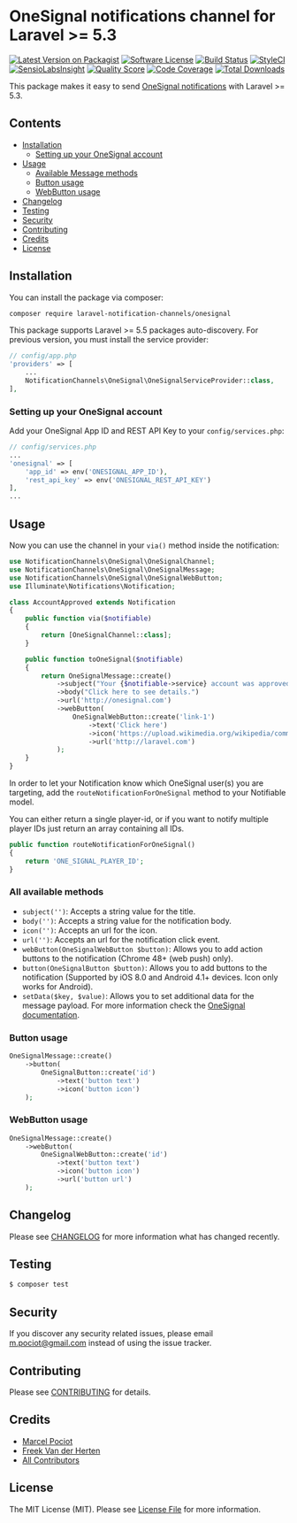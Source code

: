 # OneSignal notifications channel for Laravel >= 5.3

[![Latest Version on Packagist](https://img.shields.io/packagist/v/laravel-notification-channels/onesignal.svg?style=flat-square)](https://packagist.org/packages/laravel-notification-channels/onesignal)
[![Software License](https://img.shields.io/badge/license-MIT-brightgreen.svg?style=flat-square)](LICENSE.md)
[![Build Status](https://img.shields.io/travis/laravel-notification-channels/onesignal/master.svg?style=flat-square)](https://travis-ci.org/laravel-notification-channels/onesignal)
[![StyleCI](https://styleci.io/repos/65379321/shield)](https://styleci.io/repos/65379321)
[![SensioLabsInsight](https://img.shields.io/sensiolabs/i/9015691f-130d-4fca-8710-72a010abc684.svg?style=flat-square)](https://insight.sensiolabs.com/projects/9015691f-130d-4fca-8710-72a010abc684)
[![Quality Score](https://img.shields.io/scrutinizer/g/laravel-notification-channels/onesignal.svg?style=flat-square)](https://scrutinizer-ci.com/g/laravel-notification-channels/onesignal)
[![Code Coverage](https://img.shields.io/scrutinizer/coverage/g/laravel-notification-channels/onesignal/master.svg?style=flat-square)](https://scrutinizer-ci.com/g/laravel-notification-channels/onesignal/?branch=master)
[![Total Downloads](https://img.shields.io/packagist/dt/laravel-notification-channels/onesignal.svg?style=flat-square)](https://packagist.org/packages/laravel-notification-channels/onesignal)

This package makes it easy to send [OneSignal notifications](https://documentation.onesignal.com/docs) with Laravel >= 5.3.

## Contents

- [Installation](#installation)
	- [Setting up your OneSignal account](#setting-up-your-onesignal-account)
- [Usage](#usage)
	- [Available Message methods](#available-message-methods)
	- [Button usage](#button-usage)
	- [WebButton usage](#webbutton-usage)
- [Changelog](#changelog)
- [Testing](#testing)
- [Security](#security)
- [Contributing](#contributing)
- [Credits](#credits)
- [License](#license)


## Installation

You can install the package via composer:

``` bash
composer require laravel-notification-channels/onesignal
```

This package supports Laravel >= 5.5 packages auto-discovery. For previous version, you must install the service provider:

```php
// config/app.php
'providers' => [
    ...
    NotificationChannels\OneSignal\OneSignalServiceProvider::class,
],
```

### Setting up your OneSignal account

Add your OneSignal App ID and REST API Key to your `config/services.php`:

```php
// config/services.php
...
'onesignal' => [
    'app_id' => env('ONESIGNAL_APP_ID'),
    'rest_api_key' => env('ONESIGNAL_REST_API_KEY')
],
...
```


## Usage

Now you can use the channel in your `via()` method inside the notification:

``` php
use NotificationChannels\OneSignal\OneSignalChannel;
use NotificationChannels\OneSignal\OneSignalMessage;
use NotificationChannels\OneSignal\OneSignalWebButton;
use Illuminate\Notifications\Notification;

class AccountApproved extends Notification
{
    public function via($notifiable)
    {
        return [OneSignalChannel::class];
    }

    public function toOneSignal($notifiable)
    {
        return OneSignalMessage::create()
            ->subject("Your {$notifiable->service} account was approved!")
            ->body("Click here to see details.")
            ->url('http://onesignal.com')
            ->webButton(
                OneSignalWebButton::create('link-1')
                    ->text('Click here')
                    ->icon('https://upload.wikimedia.org/wikipedia/commons/4/4f/Laravel_logo.png')
                    ->url('http://laravel.com')
            );
    }
}
```

In order to let your Notification know which OneSignal user(s) you are targeting, add the `routeNotificationForOneSignal` method to your Notifiable model.

You can either return a single player-id, or if you want to notify multiple player IDs just return an array containing all IDs.

```php
public function routeNotificationForOneSignal()
{
    return 'ONE_SIGNAL_PLAYER_ID';
}
```

### All available methods

- `subject('')`: Accepts a string value for the title.
- `body('')`: Accepts a string value for the notification body.
- `icon('')`: Accepts an url for the icon.
- `url('')`: Accepts an url for the notification click event.
- `webButton(OneSignalWebButton $button)`: Allows you to add action buttons to the notification (Chrome 48+ (web push) only).
- `button(OneSignalButton $button)`: Allows you to add buttons to the notification (Supported by iOS 8.0 and Android 4.1+ devices. Icon only works for Android).
- `setData($key, $value)`: Allows you to set additional data for the message payload. For more information check the [OneSignal documentation](https://documentation.onesignal.com/reference).

### Button usage

```php
OneSignalMessage::create()
    ->button(
        OneSignalButton::create('id')
            ->text('button text')
            ->icon('button icon')
    );
```

### WebButton usage

```php
OneSignalMessage::create()
    ->webButton(
        OneSignalWebButton::create('id')
            ->text('button text')
            ->icon('button icon')
            ->url('button url')
    );
```

## Changelog

Please see [CHANGELOG](CHANGELOG.md) for more information what has changed recently.

## Testing

``` bash
$ composer test
```

## Security

If you discover any security related issues, please email m.pociot@gmail.com instead of using the issue tracker.

## Contributing

Please see [CONTRIBUTING](CONTRIBUTING.md) for details.

## Credits

- [Marcel Pociot](https://github.com/mpociot)
- [Freek Van der Herten](https://github.com/freekmurze)
- [All Contributors](../../contributors)

## License

The MIT License (MIT). Please see [License File](LICENSE.md) for more information.
